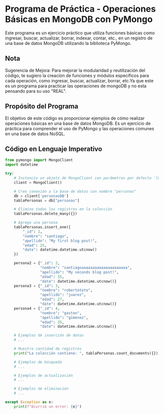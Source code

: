 # Programa de Práctica - Operaciones Básicas en MongoDB con PyMongo

Este programa es un ejercicio práctico que utiliza funciones básicas como ingresar, buscar, actualizar, borrar, indexar, contar, etc., en un registro de una base de datos MongoDB utilizando la biblioteca PyMongo.

## Nota
Sugerencia de Mejora:
Para mejorar la modularidad y reutilización del código, te sugiero la creación de funciones y módulos específicos para cada operación, como ingresar, buscar, actualizar, borrar, etc.Ya que este es un programa para practicar las operaciones de mongoDB y no esta pensando para su uso "REAL".

## Propósito del Programa

El objetivo de este código es proporcionar ejemplos de cómo realizar operaciones básicas en una base de datos MongoDB. Es un ejercicio de práctica para comprender el uso de PyMongo y las operaciones comunes en una base de datos NoSQL.

## Código en Lenguaje Imperativo

```python
from pymongo import MongoClient
import datetime

try:
    # Instancio un objeto de MongoClient con parámetros por defecto 'localhost', 27017
    client = MongoClient()

    # Creo conexión a la base de datos con nombre "personas"
    db = client['personasDB']
    tablaPersonas = db["personas"]

    # Elimino todos los registros en la colección
    tablaPersonas.delete_many({})

    # Agrego una persona
    tablaPersonas.insert_one({
        "_id": 1,
        "nombre": "santiago",
        "apellido": "My first blog post!",
        "edad": 25,
        "date": datetime.datetime.utcnow()
    })

    persona2 = {"_id": 2,
                "nombre": "santiagoaaaaaaaaaaaaaaaaaaaaa",
                "apellido": "My seconds blog post!",
                "edad": 35,
                "date": datetime.datetime.utcnow()}
    persona3 = {"_id": 3,
                "nombre": "robertototo",
                "apellido": "juarez",
                "edad": 27,
                "date": datetime.datetime.utcnow()}
    persona4 = {"_id": 4,
                "nombre": "gaston",
                "apellido": "gimenez",
                "edad": 35,
                "date": datetime.datetime.utcnow()}

    # Ejemplos de inserción de datos
    # ...

    # Muestro cantidad de registros
    print("La colección contiene: ", tablaPersonas.count_documents({}), "registros\n")

    # Ejemplos de búsqueda
    # ...

    # Ejemplos de actualización
    # ...

    # Ejemplos de eliminación
    # ...

except Exception as e:
    print(f"Ocurrió un error: {e}")

